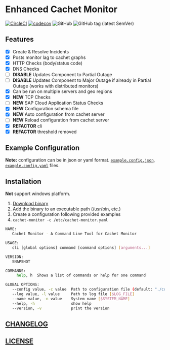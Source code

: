 # Enhanced Cachet Monitor

[![CircleCI](https://circleci.com/gh/Soontao/cachet-monitor.svg?style=shield)](https://circleci.com/gh/Soontao/cachet-monitor)
[![codecov](https://codecov.io/gh/Soontao/cachet-monitor/branch/master/graph/badge.svg)](https://codecov.io/gh/Soontao/cachet-monitor)
![GitHub](https://img.shields.io/github/license/Soontao/cachet-monitor.svg)
![GitHub tag (latest SemVer)](https://img.shields.io/github/tag/Soontao/cachet-monitor.svg)

## Features

- [x] Create & Resolve Incidents
- [x] Posts monitor lag to cachet graphs
- [x] HTTP Checks (body/status code)
- [x] DNS Checks
- [ ] **DISABLE** Updates Component to Partial Outage
- [ ] **DISABLE** Updates Component to Major Outage if already in Partial Outage (works with distributed monitors)
- [x] Can be run on multiple servers and geo regions
- [x] **NEW** TCP Checks
- [ ] **NEW** SAP Cloud Application Status Checks
- [x] **NEW** Configuration schema file
- [x] **NEW** Auto configuration from cachet server
- [ ] **NEW** Reload configuration from cachet server
- [x] **REFACTOR** cli
- [x] **REFACTOR** threshold removed

## Example Configuration

**Note:** configuration can be in json or yaml format. [`example.config.json`](./example.config.json), [`example.config.yaml`](./example.config.yml) files.

## Installation

**Not** support windows platform.

1. [Download binary](https://github.com/Soontao/cachet-monitor/releases)
2. Add the binary to an executable path (/usr/bin, etc.)
3. Create a configuration following provided examples
4. `cachet-monitor -c /etc/cachet-monitor.yaml`

```bash
NAME:
   Cachet Monitor - A Command Line Tool for Cachet Monitor

USAGE:
   cli [global options] command [command options] [arguments...]

VERSION:
   SNAPSHOT

COMMANDS:
     help, h  Shows a list of commands or help for one command

GLOBAL OPTIONS:
   --config value, -c value  Path to configuration file (default: "./config.json") [$CONFIG_FILE]
   --log value, -l value     Path to log file [$LOG_FILE]
   --name value, -n value    System name [$SYSTEM_NAME]
   --help, -h                show help
   --version, -v             print the version
```

## [CHANGELOG](./CHANGELOG.md)

## [LICENSE](./LICENSE)
